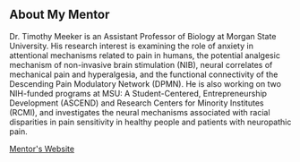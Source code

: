 ## About My Mentor

Dr. Timothy Meeker is an Assistant Professor of Biology at Morgan State University. His research interest is examining the role of anxiety in attentional mechanisms related to pain in humans, the potential analgesic mechanism of non-invasive brain stimulation (NIB), neural correlates of mechanical pain and hyperalgesia, and the functional connectivity of the Descending Pain Modulatory Network (DPMN). He is also working on two NIH-funded programs at MSU: A Student-Centered, Entrepreneurship Development (ASCEND) and Research Centers for Minority Institutes (RCMI), and investigates the neural mechanisms associated with racial disparities in pain sensitivity in healthy people and patients with neuropathic pain.


[Mentor's Website]([https://htilua.org/about-the-pi](https://www.morgan.edu/biology/faculty-and-staff/timothy-meeker))


